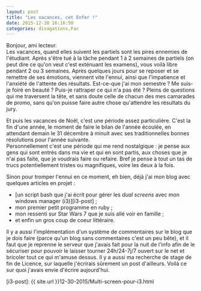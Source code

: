 ```yaml
---
layout: post
title: "Les vacances, cet Enfer !"
date: 2015-12-30 16:16:50
categories: divagations,Fac
---
```

Bonjour, ami lecteur.  
Les vacances, quand elles suivent les partiels sont les pires ennemies de l'étudiant. Après s'être tué à la tâche pendant 1 à 2 semaines de partiels (on peut dire ce qu'on veut c'est exténuant les examens), vous voilà libre pendant 2 ou 3 semaines. Après quelques jours pour se reposer et se remettre de ses émotions, viennent vite l'ennui, ainsi que l'impatience et l'anxiété de l'attente des résultats. Est-ce-que j'ai mon semestre ? Me suis-je foiré en beauté ? Puis-je rattraper ce qui n'a pas été ? Pleins de questions qui me traversent la tête, et sans doute celle de chacun des mes camarades de promo, sans qu'on puisse faire autre chose qu'attendre les résultats du jury.

Et puis les vacances de Noël, c'est une période assez particulière. C'est la fin d'une année, le moment de faire le bilan de l'année écoulée, en attendant demain le 31 décembre à minuit avec ses traditionnelles bonnes résolutions pour l'année suivante.  
Personnellement c'est une période qui me rend nostalgique : je pense aux gens qui sont entrés dans ma vie et qui en sont partis, aux choses que je n'ai pas faite, que je voudrais faire ou refaire. Bref je pense à tout un tas de trucs potentiellement tristes ou magnifiques, voire les deux à la fois.

Sinon pour tromper l'ennui en ce moment, eh bien, déjà j'ai mon blog avec quelques articles en projet :  

* [un script bash que j'ai écrit pour gérer les _dual screens_ avec mon windows manager (i3)][i3-post] ;
* mon premier petit programme en ruby ;
* mon ressenti sur Star Wars 7 que je suis allé voir en famille ;
* et enfin un gros coup de coeur littéraire.

Il y a aussi l'implémentation d'un système de commentaires sur le blog que je dois faire (parce qu'un blog sans commentaires c'est un peu bête), et il faut que je reprenne le serveur que j'avais fait pour la nuit de l'info afin de le sécuriser pour pouvoir le laisser tourner 24h/24-7j/7 ouvert sur le net et bricoler tout ce qui m'amuse dessus.  Il y a aussi ma recherche de stage de fin de Licence, sur laquelle j'écrirais sûrement un post d'ailleurs.  Voilà ce sur quoi j'avais envie d'écrire aujourd'hui.

[i3-post]: {{ site.url }}12-30-2015/Multi-screen-pour-i3.html